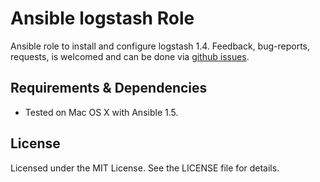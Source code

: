 # Ansible logstash Role #

Ansible role to install and configure logstash 1.4. Feedback, bug-reports, 
requests, is welcomed and can be done via
[github issues](https://github.com/New-Edge-Engineering/ansible-ansible/issues).

## Requirements & Dependencies ##
- Tested on Mac OS X with Ansible 1.5.

## License ##

Licensed under the MIT License. See the LICENSE file for details.
